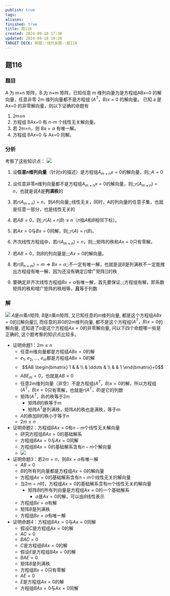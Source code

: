 ```yaml
---
publish: true
tags: 
aliases: 
finished: true
title: 题116
created: 2024-09-18 17:30
updated: 2024-09-18 19:28
TARGET DECK: 刷题::线代杂题::题116
---
```

## 题116
### 题目
A 为 m×n 矩阵，B 为 n×m 矩阵，已知任意 m 维列向量为是方程组ABx=0 的解向量，任意非零 2m 维列向量都不是方程组 $(A^{T}，B)x=0$ 的解向量。
已知 a 是 Ax=0 的非零解向量，则以下证确的命题有
1. 2m≤n
2. 方程组 BAx=0 有 n-m 个线性无关解向量。
3. 若 2m=n，则 $Bx=\alpha$ 有唯一解。
4. 方程组 BAx=0 与 Ax=0 同解。 
### 分析
考察了这些知识点：
![](https://img.hwenyi.tech/202409190127228.webp)
1. 设**任意$n$维列向量**（针对$x$的描述）是方程组$A_{m\times n}x=0$的解向量，则;;$A=0$

2. 设任意非零$n$维列向量都不是方程组$A_{m\times n}x=0$的解向量，则;;$r(A_{m\times n})=n$，也就是说$A$是**列满秩**的

3. 若$r(A_{m\times n})=n$，则$A$列向量;;线性无关，同时，A的列向量的任意子集，也就是任意一部分，也是线性无关的

4. 若$AB=0$，则;;$r(A)+r(B)\le n$（$n$指$A$和$B$相邻下标）。

5. 若$Ax=0$与$Bx=0$同解，则;;$r(A)=r(B)$。

6. 齐次线性方程组中，若$r(A_{m\times n})=n$，则;;;矩阵的秩和$Ax=0$只有零解。

7. 若$AB=0$，则$B$的列向量是;;;$Ax=0$的解向量。

8. 若$r(B_{n\times m})=m \Rightarrow Bx=\alpha$;;不一定有唯一解，也就是说$B$是列满秩不一定能推出方程组有唯一解，因为还没有确定[[增广矩阵]]的秩

9. 要确定非齐次线性方程组$Bx=\alpha$有唯一解，首先要保证;;;方程组有解，即系数矩阵的秩和增广矩阵的秩相等，**且**等于列数

### 解 
![](https://img.hwenyi.tech/202409190226664.webp)
$A$是$m$乘$n$矩阵, $B$是$n$乘$m$矩阵, 又已知任意的$m$维列向量, 都是这个方程组$ABx=0$的[[解向量]], 而任意的非$0$的$2m$维列向量, 都不是这个方程组$(A^{T}，B)x=0$的解向量, 还知道了$\alpha$是这个方程组$Ax=0$的非零解向量, 问以下四个命题哪一些是正确的, 这个题考察的知识点比较多。
- 证明命题1：$2m\le n$
    - 任意$m$维向量都是方程组$ABx=0$的解
    - $e_1$, $e_2$, ..., $e_m$都是方程组$ABx=0$的解
    - $$AB
    \begin{bmatrix} 
    1 &  & \\
     & \ddots & \\
     &  & 1
    \end{bmatrix}=0$$
    - $ABE_{m}=0$，也就是$AB=0$
    - 任意2m维列向量（非空）不是方程组$(A^{T}，B)x=0$的解，所以方程组$(A^{T}，B)x=0$只有零解，也就是$r(A^{T}，B)$是它的列数
    - 矩阵$(A^{T}，B)$的秩等于$2m$
	    - 矩阵$B$的秩等于$m$
	    - 矩阵$A^{T}$是列满秩，矩阵$A$的秩也是满秩，等于$m$
    - $A$的秩加$B$的秩小于等于$n$
    - $2m\le n$
- 证明命题2：方程组$BAx=0$有$n-m$个线性无关解向量
    - 研究方程组$BAx=0$的基础解系
    - 方程组$BAx=0$与$Ax=0$同解
    - 方程组$BAx=0$的基础解系含有$n-m$个解向量
    - ![](https://img.hwenyi.tech/202409190303161.webp)
- 证明命题3：若$2m=n$，则$Bx=\alpha$有唯一解
    - $AB=0$
    - $B$的所有列向量都是方程组$Ax=0$的解向量
    - 方程组$Ax=0$的基础解系含有$n-m$个线性无关的解向量
    - 当$2m=n$时，方程组$Ax=0$的基础解系含有$m$个线性无关的解向量
	    - 矩阵$B$的所有列向量是方程组$Ax=0$的一个基础解系
		    - $\alpha$是$Ax=0$的解，可以由$B$线性表示
    - 方程组$Bx=\alpha$有解
    - 矩阵$B$是列满秩
    - 方程组$Bx=\alpha$有唯一解
- 证明命题4：方程组$BAx=0$与$Ax=0$同解
    - 假设$C$是方程组$Ax=0$的解
    - $AC=0$
    - $BAC=0$
    - $C$是方程组$BAx=0$的解
    - 假设$E$是方程组$BAx=0$的解
    - $BAE=0$
    - 矩阵$B$是列满秩
    - 方程组$Bx=0$只有零解
    - $AE=0$
    - $E$是方程组$Ax=0$的解
    - 方程组$BAx=0$与$Ax=0$同解





